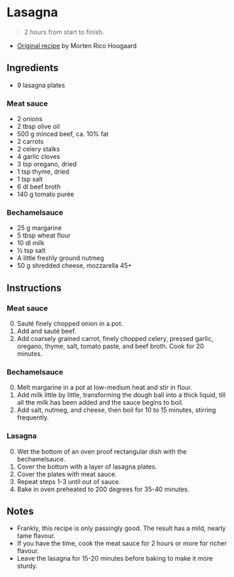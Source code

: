 # Lasagna

> 2 hours from start to finish.

* [Original recipe][original] by Morten Rico Hougaard

## Ingredients

- 9 lasagna plates

### Meat sauce

- 2 onions
- 2 tbsp olive oil
- 500 g minced beef, ca. 10% fat
- 2 carrots
- 2 celery stalks
- 4 garlic cloves
- 3 tsp oregano, dried
- 1 tsp thyme, dried
- 1 tsp salt
- 6 dl beef broth
- 140 g tomato purée

### Bechamelsauce

- 25 g margarine
- 5 tbsp wheat flour
- 10 dl milk
- ½ tsp salt
- A little freshly ground nutmeg
- 50 g shredded cheese, mozzarella 45+

## Instructions

### Meat sauce

0. Sauté finely chopped onion in a pot.
0. Add and sauté beef.
0. Add coarsely grained carrot, finely chopped celery, pressed garlic, oregano,
   thyme, salt, tomato paste, and beef broth. Cook for 20 minutes.

### Bechamelsauce

0. Melt margarine in a pot at low-medium heat and stir in flour.
0. Add milk little by little, transforming the dough ball into a thick liquid,
   till all the milk has been added and the sauce begins to boil.
0. Add salt, nutmeg, and cheese, then boil for 10 to 15 minutes, stirring
   frequently.

### Lasagna

0. Wet the bottom of an oven proof rectangular dish with the bechamelsauce.
0. Cover the bottom with a layer of lasagna plates.
0. Cover the plates with meat sauce.
0. Repeat steps 1-3 until out of sauce.
0. Bake in oven preheated to 200 degrees for 35-40 minutes.

## Notes

- Frankly, this recipe is only passingly good. The result has a mild, nearly
  tame flavour.
- If you have the time, cook the meat sauce for 2 hours or more for richer
  flavour.
- Leave the lasagna for 15-20 minutes before baking to make it more sturdy.

[original]: https://www.dk-kogebogen.dk/opskrifter/visopskrift.php?id=27515
